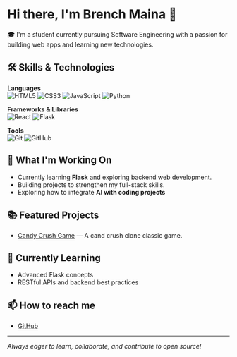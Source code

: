 # Hi there, I'm Brench Maina 👋

🎓 I'm a student currently pursuing Software Engineering with a passion for building web apps and learning new technologies.  


## 🛠️ Skills & Technologies  

**Languages**  
![HTML5](https://img.shields.io/badge/HTML5-E34F26?style=for-the-badge&logo=html5&logoColor=white) ![CSS3](https://img.shields.io/badge/CSS3-1572B6?style=for-the-badge&logo=css3&logoColor=white) ![JavaScript](https://img.shields.io/badge/JavaScript-F7DF1E?style=for-the-badge&logo=javascript&logoColor=black) ![Python](https://img.shields.io/badge/Python-3776AB?style=for-the-badge&logo=python&logoColor=white)  

**Frameworks & Libraries**  
![React](https://img.shields.io/badge/React-61DAFB?style=for-the-badge&logo=react&logoColor=black) ![Flask](https://img.shields.io/badge/Flask-000000?style=for-the-badge&logo=flask&logoColor=white)  

**Tools**  
![Git](https://img.shields.io/badge/Git-F05032?style=for-the-badge&logo=git&logoColor=white) ![GitHub](https://img.shields.io/badge/GitHub-181717?style=for-the-badge&logo=github&logoColor=white)  


## 🚀 What I'm Working On

- Currently learning **Flask** and exploring backend web development.
- Building projects to strengthen my full-stack skills.
- Exploring how to integrate **AI with coding projects**  


## 📚 Featured Projects

- [Candy Crush Game](https://github.com/Brench-maina/candy-crush-) — A cand crush clone classic game.

## 🌱 Currently Learning

- Advanced Flask concepts
- RESTful APIs and backend best practices

## 📫 How to reach me

- [GitHub](https://github.com/Brench-maina)
  

---

_Always eager to learn, collaborate, and contribute to open source!_
